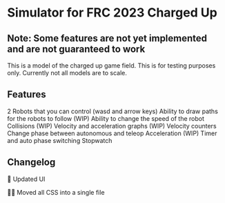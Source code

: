# Simulator for FRC 2023 Charged Up

## Note: Some features are not yet implemented and are not guaranteed to work
This is a model of the charged up game field. This is for testing purposes only. Currently not all models are to scale.

## Features
2 Robots that you can control (wasd and arrow keys)
Ability to draw paths for the robots to follow (WIP)
Ability to change the speed of the robot
Collisions (WIP)
Velocity and acceleration graphs (WIP)
Velocity counters
Change phase between autonomous and teleop
Acceleration (WIP)
Timer and auto phase switching
Stopwatch

## Changelog
:tada: Updated UI

🧑‍💻 Moved all CSS into a single file
